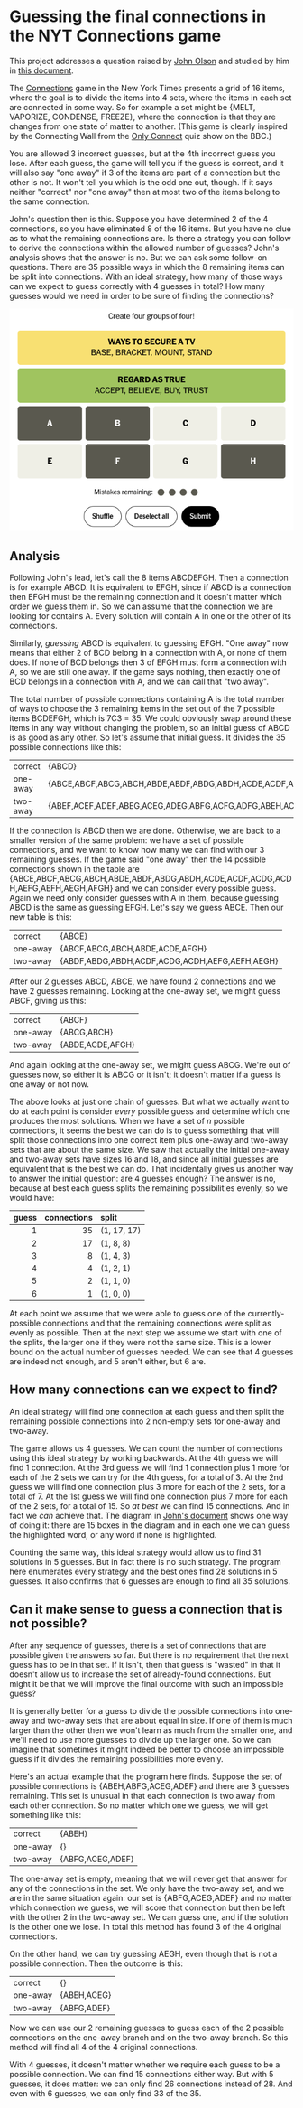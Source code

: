 # Guessing the final connections in the NYT Connections game

This project addresses a question raised by [John Olson](https://www.facebook.com/heliopsis)
and studied by him in [this document](https://docs.google.com/document/d/1-Yq24GkJM4KwVuM0WSk85fZEpKLdXX99ZjxP1Eh3mFQ/edit?usp=sharing).

The [Connections](https://www.nytimes.com/games/connections) game in the New York Times presents a
grid of 16 items, where the goal is to divide the items into 4 sets, where the items in each set
are connected in some way. So for example a set might be {MELT, VAPORIZE, CONDENSE, FREEZE}, where
the connection is that they are changes from one state of matter to another. (This game is clearly
inspired by the Connecting Wall from the [Only Connect](https://en.wikipedia.org/wiki/Only_Connect)
quiz show on the BBC.)

You are allowed 3 incorrect guesses, but at the 4th incorrect guess you lose. After each
guess, the game will tell you if the guess is correct, and it will also say "one away" if 3 of
the items are part of a connection but the other is not. It won't tell you which is the odd one
out, though. If it says neither "correct" nor "one away" then at most two of the items belong to the
same connection.

John's question then is this. Suppose you have determined 2 of the 4 connections, so you have
eliminated 8 of the 16 items. But you have no clue as to what the remaining connections are. Is
there a strategy you can follow to derive the connections within the allowed number of guesses?
John's analysis shows that the answer is no. But we can ask some follow-on questions. There are 35
possible ways in which the 8 remaining items can be split into connections. With an ideal strategy,
how many of those ways can we expect to guess correctly with 4 guesses in total? How many guesses
would we need in order to be sure of finding the connections?

![Connections game with first two rows solved and remaining items ABCDEFGH](docs/connections-2024-07-15-abcd.png)

## Analysis

Following John's lead, let's call the 8 items ABCDEFGH. Then a connection is for example ABCD. It is
equivalent to EFGH, since if ABCD is a connection then EFGH must be the remaining connection and it
doesn't matter which order we guess them in. So we can assume that the connection we are looking for
contains A. Every solution will contain A in one or the other of its connections.

Similarly, *guessing* ABCD is equivalent to guessing EFGH. "One away" now means that either 2 of BCD
belong in a connection with A, or none of them does. If none of BCD belongs then 3 of EFGH must form
a connection with A, so we are still one away. If the game says nothing, then exactly one of BCD
belongs in a connection with A, and we can call that "two away".

The total number of possible connections containing A is the total number of ways to choose the 3
remaining items in the set out of the 7 possible items BCDEFGH, which is 7C3 = 35. We could
obviously swap around these items in any way without changing the problem, so an initial guess of
ABCD is as good as any other. So let's assume that initial guess. It divides the 35 possible
connections like this:

|          |        |
|----------|--------|
| correct  | {ABCD} |
| one-away | {ABCE,ABCF,ABCG,ABCH,ABDE,ABDF,ABDG,ABDH,ACDE,ACDF,ACDG,ACDH,AEFG,AEFH,AEGH,AFGH} |
| two-away | {ABEF,ACEF,ADEF,ABEG,ACEG,ADEG,ABFG,ACFG,ADFG,ABEH,ACEH,ADEH,ABFH,ACFH,ADFH,ABGH,ACGH,ADGH} |

If the connection is ABCD then we are done. Otherwise, we are back to a smaller version of the same
problem: we have a set of possible connections, and we want to know how many we can find with our
3 remaining guesses. If the game said "one away" then the 14 possible connections shown in the
table are {ABCE,ABCF,ABCG,ABCH,ABDE,ABDF,ABDG,ABDH,ACDE,ACDF,ACDG,ACDH,AEFG,AEFH,AEGH,AFGH} and we
can consider every possible guess. Again we need only consider guesses with A in them, because
guessing ABCD is the same as guessing EFGH. Let's say we guess ABCE. Then our new table is this:

|          |        |
|----------|--------|
| correct  | {ABCE} |
| one-away | {ABCF,ABCG,ABCH,ABDE,ACDE,AFGH} |
| two-away | {ABDF,ABDG,ABDH,ACDF,ACDG,ACDH,AEFG,AEFH,AEGH} |

After our 2 guesses ABCD, ABCE, we have found 2 connections and we have 2 guesses remaining.
Looking at the one-away set, we might guess ABCF, giving us this:

|          |        |
|----------|--------|
| correct  | {ABCF} |
| one-away | {ABCG,ABCH} |
| two-away | {ABDE,ACDE,AFGH} |

And again looking at the one-away set, we might guess ABCG. We're out of guesses now, so either it
is ABCG or it isn't; it doesn't matter if a guess is one away or not now.

The above looks at just one chain of guesses. But what we actually want to do at each point is
consider *every* possible guess and determine which one produces the most solutions. When
we have a set of _n_ possible connections, it seems the best we can do is to guess something that
will split those connections into one correct item plus one-away and two-away sets that are about
the same size. We saw that actually the initial one-away and two-away sets have sizes 16 and 18, and
since all initial guesses are equivalent that is the best we can do. That incidentally gives us
another way to answer the initial question: are 4 guesses enough? The answer is no, because at best
each guess splits the remaining possibilities evenly, so we would have:

| guess | connections | split       |
| ----: | ----------: | :---------- |
| 1     | 35          | (1, 17, 17) |
| 2     | 17          | (1, 8, 8)   |
| 3     | 8           | (1, 4, 3)   |
| 4     | 4           | (1, 2, 1)   |
| 5     | 2           | (1, 1, 0)   |
| 6     | 1           | (1, 0, 0)   |

At each point we assume that we were able to guess one of the currently-possible connections and
that the remaining connections were split as evenly as possible. Then at the next step we assume we
start with one of the splits, the larger one if they were not the same size. This is a lower bound
on the actual number of guesses needed. We can see that 4 guesses are indeed not enough, and 5
aren't either, but 6 are.

## How many connections can we expect to find?

An ideal strategy will find one connection at each guess and then split the remaining possible
connections into 2 non-empty sets for one-away and two-away.

The game allows us 4 guesses. We can count the number of connections using this ideal strategy by
working backwards. At the 4th guess we will find 1 connection. At the 3rd guess we will find 1
connection plus 1 more for each of the 2 sets we can try for the 4th guess, for a total of 3. At
the 2nd guess we will find one connection plus 3 more for each of the 2 sets, for a total of 7. At
the 1st guess we will find one connection plus 7 more for each of the 2 sets, for a total of 15. So
*at best* we can find 15 connections. And in fact we *can* achieve that. The diagram in [John's
document](https://docs.google.com/document/d/1-Yq24GkJM4KwVuM0WSk85fZEpKLdXX99ZjxP1Eh3mFQ/edit?usp=sharing)
shows one way of doing it: there are 15 boxes in the diagram and in each one we can guess the
highlighted word, or any word if none is highlighted.

Counting the same way, this ideal strategy would allow us to find 31 solutions in 5 guesses. But in
fact there is no such strategy. The program here enumerates every strategy and the best ones find
28 solutions in 5 guesses. It also confirms that 6 guesses are enough to find all 35 solutions.

## Can it make sense to guess a connection that is not possible?

After any sequence of guesses, there is a set of connections that are possible given the answers so
far. But there is no requirement that the next guess has to be in that set. If it isn't, then that
guess is "wasted" in that it doesn't allow us to increase the set of already-found connections. But
might it be that we will improve the final outcome with such an impossible guess?

It is generally better for a guess to divide the possible connections into one-away and two-away
sets that are about equal in size. If one of them is much larger than the other then we won't learn
as much from the smaller one, and we'll need to use more guesses to divide up the larger one. So we
can imagine that sometimes it might indeed be better to choose an impossible guess if it divides the
remaining possibilities more evenly.

Here's an actual example that the program here finds. Suppose the set of possible connections is
{ABEH,ABFG,ACEG,ADEF} and there are 3 guesses remaining. This set is unusual in that each connection
is two away from each other connection. So no matter which one we guess, we will get something like
this:

|          |                  |
|----------|------------------|
| correct  | {ABEH}           |
| one-away | {}               |
| two-away | {ABFG,ACEG,ADEF} |

The one-away set is empty, meaning that we will never get that answer for any of the connections in
the set. We only have the two-away set, and we are in the same situation again: our set is
{ABFG,ACEG,ADEF} and no matter which connection we guess, we will score that connection but then be
left with the other 2 in the two-away set. We can guess one, and if the solution is the other one we
lose. In total this method has found 3 of the 4 original connections.

On the other hand, we can try guessing AEGH, even though that is not a possible connection. Then the
outcome is this:

|          |             |
|----------|-------------|
| correct  | {}          |
| one-away | {ABEH,ACEG} |
| two-away | {ABFG,ADEF} |

Now we can use our 2 remaining guesses to guess each of the 2 possible connections on the one-away
branch and on the two-away branch. So this method will find all 4 of the 4 original connections.

With 4 guesses, it doesn't matter whether we require each guess to be a possible connection. We can
find 15 connections either way. But with 5 guesses, it does matter: we can only find 26 connections
instead of 28. And even with 6 guesses, we can only find 33 of the 35.